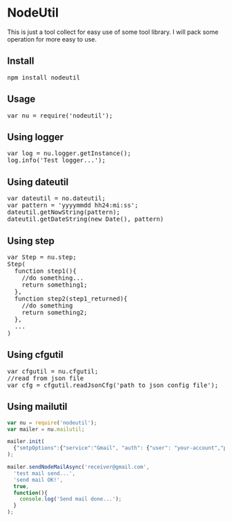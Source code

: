 NodeUtil
====================

This is just a tool collect for easy use of some tool library. I will pack some operation for more easy to use.

## Install

<pre>
npm install nodeutil
</pre>

## Usage

<pre>
var nu = require('nodeutil');
</pre>

## Using logger

<pre>
var log = nu.logger.getInstance();
log.info('Test logger...');
</pre>

## Using dateutil

<pre>
var dateutil = no.dateutil;
var pattern = 'yyyymmdd hh24:mi:ss';
dateutil.getNowString(pattern);
dateutil.getDateString(new Date(), pattern)
</pre>

## Using step

<pre>
var Step = nu.step;
Step(
  function step1(){
    //do something...
    return something1;
  },
  function step2(step1_returned){
    //do something
    return something2;
  },
  ...
)
</pre>

## Using cfgutil

<pre>
var cfgutil = nu.cfgutil;
//read from json file
var cfg = cfgutil.readJsonCfg('path to json config file');
</pre>

## Using mailutil

```javascript
var nu = require('nodeutil');
var mailer = nu.mailutil;

mailer.init(
  {"smtpOptions":{"service":"Gmail", "auth": {"user": "your-account","pass": "your-password"}}}
);

mailer.sendNodeMailAsync('receiver@gmail.com',
  'test mail send...',
  'send mail OK!',
  true,
  function(){
    console.log('Send mail done...');
  }
);
```
